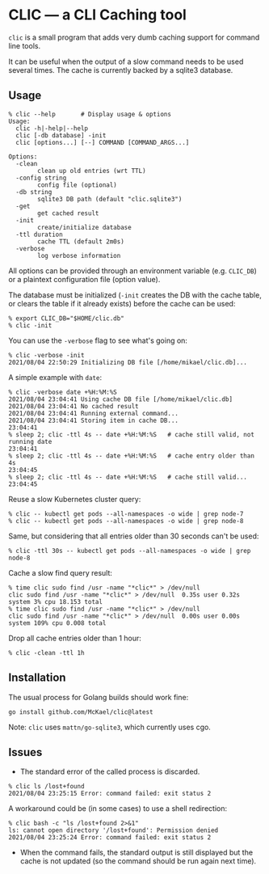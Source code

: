 # CLIC — a CLI Caching tool

`clic` is a small program that adds very dumb caching support for command line tools.

It can be useful when the output of a slow command needs to be used several times.
The cache is currently backed by a sqlite3 database.

## Usage

```
% clic --help       # Display usage & options
Usage:
  clic -h|-help|--help
  clic [-db database] -init
  clic [options...] [--] COMMAND [COMMAND_ARGS...]

Options:
  -clean
        clean up old entries (wrt TTL)
  -config string
        config file (optional)
  -db string
        sqlite3 DB path (default "clic.sqlite3")
  -get
        get cached result
  -init
        create/initialize database
  -ttl duration
        cache TTL (default 2m0s)
  -verbose
        log verbose information
```

All options can be provided through an environment variable (e.g. `CLIC_DB`) or a plaintext configuration file (option value).

The database must be initialized (`-init` creates the DB with the cache table, or clears the table if it already exists) before the cache can be used:
```
% export CLIC_DB="$HOME/clic.db"
% clic -init
```

You can use the `-verbose` flag to see what's going on:
```
% clic -verbose -init
2021/08/04 22:50:29 Initializing DB file [/home/mikael/clic.db]...
```

A simple example with `date`:
```
% clic -verbose date +%H:%M:%S
2021/08/04 23:04:41 Using cache DB file [/home/mikael/clic.db]
2021/08/04 23:04:41 No cached result
2021/08/04 23:04:41 Running external command...
2021/08/04 23:04:41 Storing item in cache DB...
23:04:41
% sleep 2; clic -ttl 4s -- date +%H:%M:%S   # cache still valid, not running date
23:04:41
% sleep 2; clic -ttl 4s -- date +%H:%M:%S   # cache entry older than 4s
23:04:45
% sleep 2; clic -ttl 4s -- date +%H:%M:%S   # cache still valid...
23:04:45
```

Reuse a slow Kubernetes cluster query:
```
% clic -- kubectl get pods --all-namespaces -o wide | grep node-7
% clic -- kubectl get pods --all-namespaces -o wide | grep node-8
```

Same, but considering that all entries older than 30 seconds can't be used:
```
% clic -ttl 30s -- kubectl get pods --all-namespaces -o wide | grep node-8
```

Cache a slow find query result:
```
% time clic sudo find /usr -name "*clic*" > /dev/null
clic sudo find /usr -name "*clic*" > /dev/null  0.35s user 0.32s system 3% cpu 18.153 total
% time clic sudo find /usr -name "*clic*" > /dev/null
clic sudo find /usr -name "*clic*" > /dev/null  0.00s user 0.00s system 109% cpu 0.008 total
```

Drop all cache entries older than 1 hour:
```
% clic -clean -ttl 1h
```

## Installation

The usual process for Golang builds should work fine:

    go install github.com/McKael/clic@latest

Note: `clic` uses `mattn/go-sqlite3`, which currently uses cgo.

## Issues

* The standard error of the called process is discarded.

```
% clic ls /lost+found
2021/08/04 23:25:15 Error: command failed: exit status 2
```

A workaround could be (in some cases) to use a shell redirection:
```
% clic bash -c "ls /lost+found 2>&1"
ls: cannot open directory '/lost+found': Permission denied
2021/08/04 23:25:24 Error: command failed: exit status 2
```

* When the command fails, the standard output is still displayed but the cache is not updated (so the command should be run again next time).
